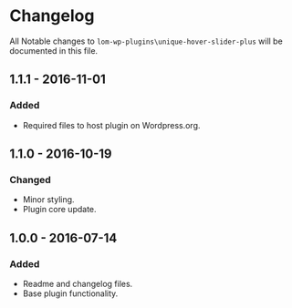 # Changelog

All Notable changes to `lom-wp-plugins\unique-hover-slider-plus` will be documented in this file.

## 1.1.1 - 2016-11-01
### Added
- Required files to host plugin on Wordpress.org.

## 1.1.0 - 2016-10-19
### Changed
- Minor styling.
- Plugin core update.

## 1.0.0 - 2016-07-14
### Added
- Readme and changelog files.
- Base plugin functionality.